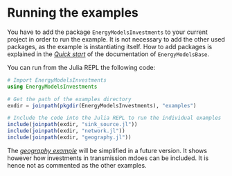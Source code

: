 # Running the examples

You have to add the package `EnergyModelsInvestments` to your current project in order to run the example.
It is not necessary to add the other used packages, as the example is instantiating itself.
How to add packages is explained in the *[Quick start](https://energymodelsx.github.io/EnergyModelsBase.jl/stable/manual/quick-start/)* of the documentation of `EnergyModelsBase`.

You can run from the Julia REPL the following code:

```julia
# Import EnergyModelsInvestments
using EnergyModelsInvestments

# Get the path of the examples directory
exdir = joinpath(pkgdir(EnergyModelsInvestments), "examples")

# Include the code into the Julia REPL to run the individual examples
include(joinpath(exdir, "sink_source.jl"))
include(joinpath(exdir, "network.jl"))
include(joinpath(exdir, "geography.jl"))
```

The *[geography example](https://github.com/EnergyModelsX/EnergyModelsInvestments.jl/blob/main/examples/geography.jl)* will be simplified in a future version.
It shows however how investments in transmission mdoes can be included.
It is hence not as commented as the other examples.
